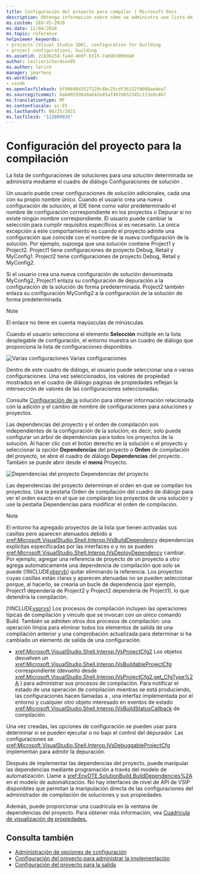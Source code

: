 ```yaml
---
title: Configuración del proyecto para compilar | Microsoft Docs
description: Obtenga información sobre cómo se administra una lista de configuraciones de soluciones para una solución determinada mediante el cuadro de diálogo Configuraciones de solución en un nuevo tipo de proyecto.
ms.custom: SEO-VS-2020
ms.date: 11/04/2016
ms.topic: reference
helpviewer_keywords:
- projects [Visual Studio SDK], configuration for building
- project configurations, building
ms.assetid: 2c83615d-fa4d-4b9f-b315-7a69b3000da0
author: leslierichardson95
ms.author: lerich
manager: jmartens
ms.workload:
- vssdk
ms.openlocfilehash: bf98698d3527220c4bc25cdf36132f0088ae4ea7
ms.sourcegitcommit: bab002936a9a642e45af407d652345c113a9c467
ms.translationtype: MT
ms.contentlocale: es-ES
ms.lasthandoff: 06/25/2021
ms.locfileid: "112899935"
---
```

# <a name="project-configuration-for-building"></a>Configuración del proyecto para la compilación
La lista de configuraciones de soluciones para una solución determinada se administra mediante el cuadro de diálogo Configuraciones de solución .

 Un usuario puede crear configuraciones de solución adicionales, cada una con su propio nombre único. Cuando el usuario crea una nueva configuración de solución, el IDE tiene como valor predeterminado el nombre de configuración correspondiente en los proyectos o Depurar si no existe ningún nombre correspondiente. El usuario puede cambiar la selección para cumplir requisitos específicos si es necesario. La única excepción a este comportamiento es cuando el proyecto admite una configuración que coincide con el nombre de la nueva configuración de la solución. Por ejemplo, suponga que una solución contiene Project1 y Project2. Project1 tiene configuraciones de proyecto Debug, Retail y MyConfig1. Project2 tiene configuraciones de proyecto Debug, Retail y MyConfig2.

 Si el usuario crea una nueva configuración de solución denominada MyConfig2, Project1 enlaza su configuración de depuración a la configuración de la solución de forma predeterminada. Project2 también enlaza su configuración MyConfig2 a la configuración de la solución de forma predeterminada.

> [!NOTE]
> El enlace no tiene en cuenta mayúsculas de minúsculas.

 Cuando el usuario selecciona el elemento **Selección** múltiple en la lista desplegable de configuración, el entorno muestra un cuadro de diálogo que proporciona la lista de configuraciones disponibles.

 ![Varias configuraciones](../../extensibility/internals/media/vsmultiplecfgs.gif "vsMultipleCfgs") Varias configuraciones

 Dentro de este cuadro de diálogo, el usuario puede seleccionar una o varias configuraciones. Una vez seleccionados, los valores de propiedad mostrados en el cuadro de diálogo páginas de propiedades reflejan la intersección de valores de las configuraciones seleccionadas.

 Consulte [Configuración de la](../../extensibility/internals/solution-configuration.md) solución para obtener información relacionada con la adición y el cambio de nombre de configuraciones para soluciones y proyectos.

 Las dependencias del proyecto y el orden de compilación son independientes de la configuración de la solución; es decir, solo puede configurar un árbol de dependencias para todos los proyectos de la solución. Al hacer clic con el botón derecho en la solución o el proyecto y seleccionar la opción **Dependencias** del proyecto o **Orden** de compilación del proyecto, se abre el cuadro de diálogo **Dependencias** del proyecto . También se puede abrir desde el **menú** Proyecto.

 ![Dependencias del proyecto](../../extensibility/internals/media/vsprojdependencies.gif "vsProjDependencies") Dependencias del proyecto

 Las dependencias del proyecto determinan el orden en que se compilan los proyectos. Use la pestaña Orden de compilación del cuadro de diálogo para ver el orden exacto en el que se compilarán los proyectos de una solución y use la pestaña Dependencias para modificar el orden de compilación.

> [!NOTE]
> El entorno ha agregado proyectos de la lista que tienen activadas sus casillas pero aparecen atenuados debido a <xref:Microsoft.VisualStudio.Shell.Interop.IVsBuildDependency> dependencias explícitas especificadas por las interfaces o y no se pueden <xref:Microsoft.VisualStudio.Shell.Interop.IVsDeployDependency> cambiar. Por ejemplo, agregar una referencia de proyecto de un proyecto a otro agrega automáticamente una dependencia de compilación que solo se puede [!INCLUDE[vbprvb](../../code-quality/includes/vbprvb_md.md)] quitar eliminando la referencia. Los proyectos cuyas casillas están claras y aparecen atenuadas no se pueden seleccionar porque, al hacerlo, se crearía un bucle de dependencia (por ejemplo, Project1 dependería de Project2 y Project2 dependería de Project1), lo que detendría la compilación.

 [!INCLUDE[vsprvs](../../code-quality/includes/vsprvs_md.md)] Los procesos de compilación incluyen las operaciones típicas de compilación y vínculo que se invocan con un único comando Build. También se admiten otros dos procesos de compilación: una operación limpia para eliminar todos los elementos de salida de una compilación anterior y una comprobación actualizada para determinar si ha cambiado un elemento de salida de una configuración.

- <xref:Microsoft.VisualStudio.Shell.Interop.IVsProjectCfg2> Los objetos devuelven un <xref:Microsoft.VisualStudio.Shell.Interop.IVsBuildableProjectCfg> correspondiente (devuelto desde <xref:Microsoft.VisualStudio.Shell.Interop.IVsProjectCfg2.get_CfgType%2A> ) para administrar sus procesos de compilación. Para notificar el estado de una operación de compilación mientras se está produciendo, las configuraciones hacen llamadas a , una interfaz implementada por el entorno y cualquier otro objeto interesado en eventos de estado <xref:Microsoft.VisualStudio.Shell.Interop.IVsBuildStatusCallback> de compilación.

 Una vez creadas, las opciones de configuración se pueden usar para determinar si se pueden ejecutar o no bajo el control del depurador. Las configuraciones se <xref:Microsoft.VisualStudio.Shell.Interop.IVsDebuggableProjectCfg> implementan para admitir la depuración.

 Después de implementar las dependencias del proyecto, puede manipular las dependencias mediante programación a través del modelo de automatización. Llame a <xref:EnvDTE.SolutionBuild.BuildDependencies%2A> en el modelo de automatización. No hay interfaces de nivel de API de VSIP disponibles que permitan la manipulación directa de las configuraciones del administrador de compilación de soluciones y sus propiedades.

 Además, puede proporcionar una cuadrícula en la ventana de dependencias del proyecto. Para obtener más información, vea [Cuadrícula de visualización de propiedades.](../../extensibility/internals/properties-display-grid.md)

## <a name="see-also"></a>Consulta también
- [Administración de opciones de configuración](../../extensibility/internals/managing-configuration-options.md)
- [Configuración del proyecto para administrar la implementación](../../extensibility/internals/project-configuration-for-managing-deployment.md)
- [Configuración del proyecto para la salida](../../extensibility/internals/project-configuration-for-output.md)
